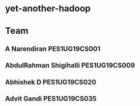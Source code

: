 # yet-another-hadoop
# Team
## A Narendiran PES1UG19CS001
## AbdulRahman Shigihalli PES1UG19CS009
## Abhishek D PES1UG19CS020
## Advit Gandi PES1UG19CS035
